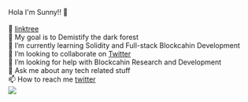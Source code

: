 Hola I'm Sunny!! 👋<br> <br>
🔗 [linktree](https://linktr.ee/UtkarshB) <br>
🔭 My goal is to Demistify the dark forest <br>
🌱 I’m currently learning Solidity and Full-stack Blockcahin Development <br>
👯 I’m looking to collaborate on [Twitter]((https://twitter.com/tisistheway)) <br>
🤔 I’m looking for help with Blockcahin Research and Development <br>
💬 Ask me about any tech related stuff <br>
📫 How to reach me [twitter](https://twitter.com/tisistheway) <br>
<img src="https://github-readme-stats.vercel.app/api?username=tisistheway&show_icons=true&theme=radical">
